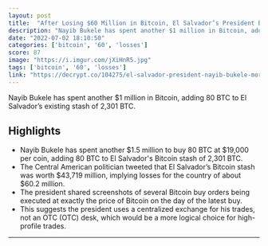 ```yaml
---
layout: post
title:  "After Losing $60 Million in Bitcoin, El Salvador’s President Buys More - Decrypt"
description: "Nayib Bukele has spent another $1 million in Bitcoin, adding 80 BTC to El Salvador’s existing stash of 2,301 BTC."
date: "2022-07-02 18:10:50"
categories: ['bitcoin', '60', 'losses']
score: 87
image: "https://i.imgur.com/jXiHnR5.jpg"
tags: ['bitcoin', '60', 'losses']
link: "https://decrypt.co/104275/el-salvador-president-nayib-bukele-more-bitcoin-after-losing-60m"
---
```


Nayib Bukele has spent another $1 million in Bitcoin, adding 80 BTC to El Salvador’s existing stash of 2,301 BTC.

## Highlights

- Nayib Bukele has spent another $1.5 million to buy 80 BTC at $19,000 per coin, adding 80 BTC to El Salvador's Bitcoin stash of 2,301 BTC.
- The Central American politician tweeted that El Salvador’s Bitcoin stash was worth $43,719 million, implying losses for the country of about $60.2 million.
- The president shared screenshots of several Bitcoin buy orders being executed at exactly the price of Bitcoin on the day of the latest buy.
- This suggests the president uses a centralized exchange for his trades, not an OTC (OTC) desk, which would be a more logical choice for high-profile trades.

---
